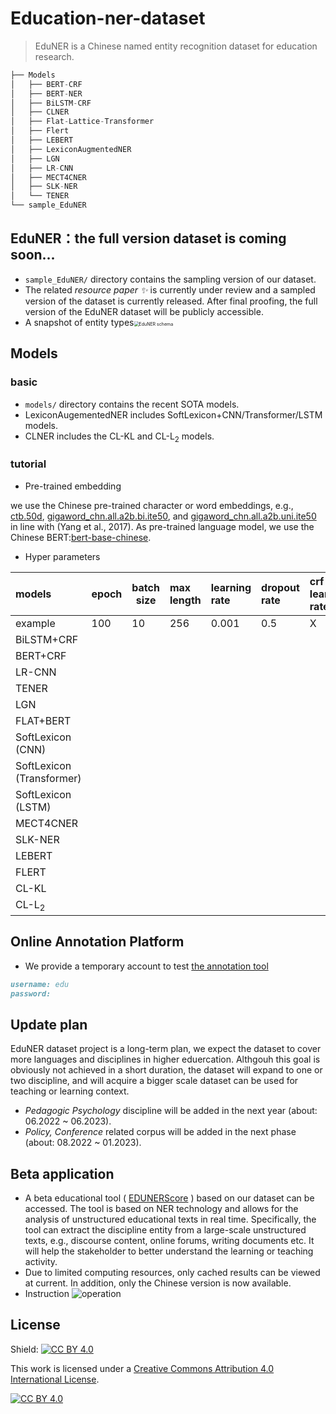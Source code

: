 # Education-ner-dataset

> EduNER is a Chinese named entity recognition dataset for education research.

```python
├── Models
│   ├── BERT-CRF
│   ├── BERT-NER
│   ├── BiLSTM-CRF
│   ├── CLNER
│   ├── Flat-Lattice-Transformer
│   ├── Flert
│   ├── LEBERT
│   ├── LexiconAugmentedNER
│   ├── LGN
│   ├── LR-CNN
│   ├── MECT4CNER
│   ├── SLK-NER
│   └── TENER
└── sample_EduNER
```

## EduNER：the full version dataset is coming soon...

- `sample_EduNER/` directory contains the sampling version of our dataset.
- The related <em>resource paper ✨</em> is currently under review and a sampled version of the dataset is currently released. After final proofing, the full version of the EduNER dataset will be publicly accessible.
- A snapshot of entity types<img src="https://github.com/xuli19/EduNER/blob/main/img/EDUNER_schema.png" alt="EduNER schema" style="zoom:50%;" />


## Models
### basic
- `models/` directory contains the recent SOTA models.
- LexiconAugementedNER includes SoftLexicon+CNN/Transformer/LSTM models.
- CLNER includes the CL-KL and CL-L<sub>2</sub> models.

### tutorial

- Pre-trained embedding

 we use the Chinese pre-trained character or word embeddings, e.g., [ctb.50d](), [gigaword\_chn.all.a2b.bi.ite50](), and [gigaword\_chn.all.a2b.uni.ite50]() in line with (Yang et al., 2017). As pre-trained language model, we use the Chinese BERT:[bert-base-chinese](https://huggingface.co/bert-base-chinese).

- Hyper parameters

| models                    | epoch | batch size | max length | learning rate | dropout rate | crf learning rate | embeddings |
| :------------------------ | :---- | ---------- | :--------- | :------------ | :----------- | :---------------- | :--------- |
| example                   | 100   | 10         | 256        | 0.001         | 0.5          | X                 |            |
| BiLSTM+CRF                |       |            |            |               |              |                   |            |
| BERT+CRF                  |       |            |            |               |              |                   |            |
| LR-CNN                    |       |            |            |               |              |                   |            |
| TENER                     |       |            |            |               |              |                   |            |
| LGN                       |       |            |            |               |              |                   |            |
| FLAT+BERT                 |       |            |            |               |              |                   |            |
| SoftLexicon (CNN)         |       |            |            |               |              |                   |            |
| SoftLexicon (Transformer) |       |            |            |               |              |                   |            |
| SoftLexicon (LSTM)        |       |            |            |               |              |                   |            |
| MECT4CNER                 |       |            |            |               |              |                   |            |
| SLK-NER                   |       |            |            |               |              |                   |            |
| LEBERT                    |       |            |            |               |              |                   |            |
| FLERT                     |       |            |            |               |              |                   |            |
| CL-KL                     |       |            |            |               |              |                   |            |
| CL-L<sub>2</sub>          |       |            |            |               |              |                   |            |

## Online Annotation Platform

- We provide a temporary account to test [the annotation tool](http://openaied.cn/)

```markdown
username: edu
password: 
```

## Update plan

EduNER dataset project is a long-term plan, we expect the dataset to cover more languages and disciplines in higher eduercation. Althgouh this goal is obviously not achieved in a short duration, the dataset will expand to one or two discipline, and will acquire a bigger scale dataset can be used for teaching or learning context. 

- *Pedagogic Psychology* discipline will be added in the next year (about: 06.2022 ~ 06.2023).
- *Policy, Conference* related corpus will be added in the next phase (about: 08.2022 ~ 01.2023).

## Beta application 

- A beta educational tool ( [EDUNERScore](http://openaied.cn/ents) ) based on our dataset can be accessed. The tool is based on NER technology and allows for the analysis of unstructured educational texts in real time. Specifically, the tool can extract the discipline entity from a large-scale unstructured texts, e.g., discourse content, online forums, writing documents etc. It will help the stakeholder to better understand the learning or teaching activity. 
- Due to limited computing resources, only cached results can be viewed at current. In addition, only the Chinese version is now available.
- Instruction ![operation](https://github.com/xuli19/EduNER/blob/main/img/sample.gif)

## License

Shield: [![CC BY 4.0][cc-by-shield]][cc-by]

This work is licensed under a
[Creative Commons Attribution 4.0 International License][cc-by].

[![CC BY 4.0][cc-by-image]][cc-by]

[cc-by]: http://creativecommons.org/licenses/by/4.0/
[cc-by-image]: https://i.creativecommons.org/l/by/4.0/88x31.png
[cc-by-shield]: https://img.shields.io/badge/License-CC%20BY%204.0-lightgrey.svg
